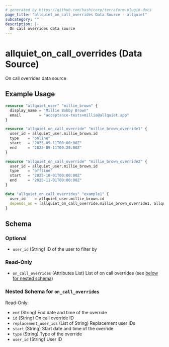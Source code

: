 ```yaml
---
# generated by https://github.com/hashicorp/terraform-plugin-docs
page_title: "allquiet_on_call_overrides Data Source - allquiet"
subcategory: ""
description: |-
  On call overrides data source
---
```


# allquiet_on_call_overrides (Data Source)

On call overrides data source

## Example Usage

```terraform
resource "allquiet_user" "millie_brown" {
  display_name = "Millie Bobby Brown"
  email        = "acceptance-tests+millie@allquiet.app"
}

resource "allquiet_on_call_override" "millie_brown_override1" {
  user_id = allquiet_user.millie_brown.id
  type    = "online"
  start   = "2025-09-11T00:00:00Z"
  end     = "2025-09-11T00:20:00Z"
}

resource "allquiet_on_call_override" "millie_brown_override2" {
  user_id = allquiet_user.millie_brown.id
  type    = "offline"
  start   = "2025-10-01T00:00:00Z"
  end     = "2025-11-01T00:00:00Z"
}

data "allquiet_on_call_overrides" "example1" {
  user_id    = allquiet_user.millie_brown.id
  depends_on = [allquiet_on_call_override.millie_brown_override1, allquiet_on_call_override.millie_brown_override2, allquiet_user.millie_brown]
}
```

<!-- schema generated by tfplugindocs -->
## Schema

### Optional

- `user_id` (String) ID of the user to filter by

### Read-Only

- `on_call_overrides` (Attributes List) List of on call overrides (see [below for nested schema](#nestedatt--on_call_overrides))

<a id="nestedatt--on_call_overrides"></a>
### Nested Schema for `on_call_overrides`

Read-Only:

- `end` (String) End date and time of the override
- `id` (String) On call override ID
- `replacement_user_ids` (List of String) Replacement user IDs
- `start` (String) Start date and time of the override
- `type` (String) Type of the override
- `user_id` (String) User ID
